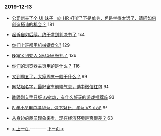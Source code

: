 ### 2019-12-13 
- [公司新来了个 UI 妹子，向 HR 打听了下是单身，但是坐得太远了，请问如何创造搭讪的机会？](https://www.v2ex.com/t/628751) 181
- [起诉自如后续，终于拿到判决书了](https://www.v2ex.com/t/628569) 144
- [你们上班都用机械键盘么?](https://www.v2ex.com/t/628608) 129
- [Nginx 创始人 Sysoev 被抓了](https://www.v2ex.com/t/628692) 126
- [你们的浏览器主页用的是什么？](https://www.v2ex.com/t/628662) 116
- [又到周五了，大家周末一般干什么？](https://www.v2ex.com/t/628639) 99
- [网站起名字，最好富有前端气息，选中微信红包](https://www.v2ex.com/t/628600) 94
- [昨晚刚入手日版 switch，有什么好玩的游戏推荐吗](https://www.v2ex.com/t/628615) 93
- [8 年小米用户换华为，做下对比，华为 VS 小米](https://www.v2ex.com/t/628663) 85
- [从身边的裁员现象来看，现在经济环境是否很差？](https://www.v2ex.com/t/628758) 63 

- [ < 上一页 ](https://github.com/able8/v2ex-hot-record/blob/master/2019-12-12.md) -------- [ 下一页 > ](https://github.com/able8/v2ex-hot-record/blob/master/2019-12-14.md)